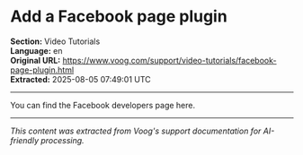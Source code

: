 # Add a Facebook page plugin

**Section:** Video Tutorials  
**Language:** en  
**Original URL:** https://www.voog.com/support/video-tutorials/facebook-page-plugin.html  
**Extracted:** 2025-08-05 07:49:01 UTC

---

You can find the Facebook developers page here.

---

*This content was extracted from Voog's support documentation for AI-friendly processing.*
